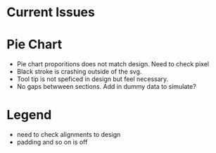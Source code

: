 # Current Issues

# Pie Chart
- Pie chart proporitions does not match design. Need to check pixel
- Black stroke is crashing outside of the svg.
- Tool tip is not speficed in design but feel necessary.
- No gaps betwween sections. Add in dummy data to simulate?

# Legend
- need to check alignments to design
- padding and so on is off

# 